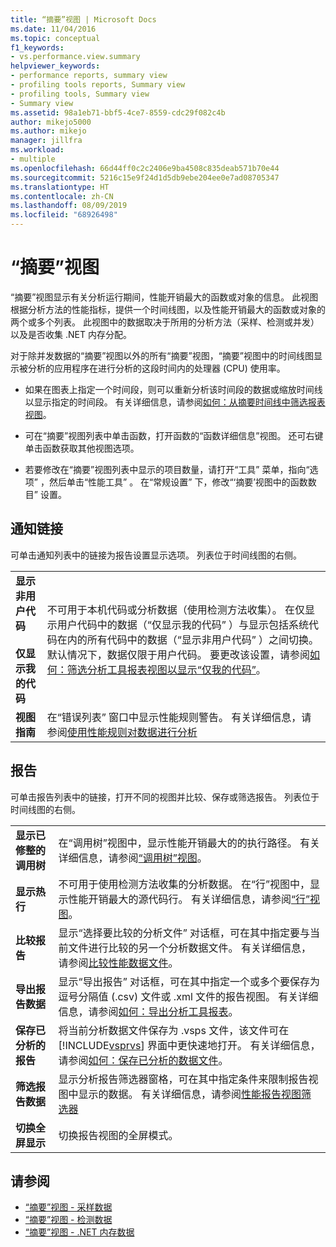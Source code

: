 ```yaml
---
title: “摘要”视图 | Microsoft Docs
ms.date: 11/04/2016
ms.topic: conceptual
f1_keywords:
- vs.performance.view.summary
helpviewer_keywords:
- performance reports, summary view
- profiling tools reports, Summary view
- profiling tools, Summary view
- Summary view
ms.assetid: 98a1eb71-bbf5-4ce7-8559-cdc29f082c4b
author: mikejo5000
ms.author: mikejo
manager: jillfra
ms.workload:
- multiple
ms.openlocfilehash: 66d44ff0c2c2406e9ba4508c835deab571b70e44
ms.sourcegitcommit: 5216c15e9f24d1d5db9ebe204ee0e7ad08705347
ms.translationtype: HT
ms.contentlocale: zh-CN
ms.lasthandoff: 08/09/2019
ms.locfileid: "68926498"
---
```

# <a name="summary-view"></a>“摘要”视图
“摘要”视图显示有关分析运行期间，性能开销最大的函数或对象的信息。 此视图根据分析方法的性能指标，提供一个时间线图，以及性能开销最大的函数或对象的两个或多个列表。 此视图中的数据取决于所用的分析方法（采样、检测或并发）以及是否收集 .NET 内存分配。

 对于除并发数据的“摘要”视图以外的所有“摘要”视图，“摘要”视图中的时间线图显示被分析的应用程序在进行分析的这段时间内的处理器 (CPU) 使用率。

- 如果在图表上指定一个时间段，则可以重新分析该时间段的数据或缩放时间线以显示指定的时间段。 有关详细信息，请参阅[如何：从摘要时间线中筛选报表视图](../profiling/how-to-filter-report-views-from-the-summary-timeline.md)。

- 可在“摘要”视图列表中单击函数，打开函数的“函数详细信息”视图。 还可右键单击函数获取其他视图选项。

- 若要修改在“摘要”视图列表中显示的项目数量，请打开“工具”  菜单，指向“选项”  ，然后单击“性能工具”  。 在“常规设置”  下，修改“‘摘要’视图中的函数数目”  设置。

## <a name="notifications-links"></a>通知链接
 可单击通知列表中的链接为报告设置显示选项。 列表位于时间线图的右侧。

|||
|-|-|
|**显示非用户代码**<br /><br /> **仅显示我的代码**|不可用于本机代码或分析数据（使用检测方法收集）。 在仅显示用户代码中的数据（“仅显示我的代码”  ）与显示包括系统代码在内的所有代码中的数据（“显示非用户代码”  ）之间切换。 默认情况下，数据仅限于用户代码。 要更改该设置，请参阅[如何：筛选分析工具报表视图以显示“仅我的代码”](../profiling/how-to-filter-profiling-tools-report-views-to-display-just-my-code.md)。|
|**视图指南**|在“错误列表”  窗口中显示性能规则警告。 有关详细信息，请参阅[使用性能规则对数据进行分析](../profiling/using-performance-rules-to-analyze-data.md)|

## <a name="report"></a>报告
 可单击报告列表中的链接，打开不同的视图并比较、保存或筛选报告。 列表位于时间线图的右侧。

| | |
|----------------------------| - |
| **显示已修整的调用树** | 在“调用树”视图中，显示性能开销最大的的执行路径。 有关详细信息，请参阅[“调用树”视图](../profiling/call-tree-view.md)。 |
| **显示热行** | 不可用于使用检测方法收集的分析数据。 在“行”视图中，显示性能开销最大的源代码行。 有关详细信息，请参阅[“行”视图](../profiling/lines-view.md)。 |
| **比较报告** | 显示“选择要比较的分析文件”  对话框，可在其中指定要与当前文件进行比较的另一个分析数据文件。 有关详细信息，请参阅[比较性能数据文件](../profiling/comparing-performance-data-files.md)。 |
| **导出报告数据** | 显示“导出报告”  对话框，可在其中指定一个或多个要保存为逗号分隔值 (.csv) 文件或 .xml 文件的报告视图。 有关详细信息，请参阅[如何：导出分析工具报表](/previous-versions/visualstudio/visual-studio-2010/ms182394\(v\=vs.100\))。 |
| **保存已分析的报告** | 将当前分析数据文件保存为 .vsps 文件，该文件可在 [!INCLUDE[vsprvs](../code-quality/includes/vsprvs_md.md)] 界面中更快速地打开。 有关详细信息，请参阅[如何：保存已分析的数据文件](/previous-versions/visualstudio/visual-studio-2010/bb763106\(v\=vs.100\))。 |
| **筛选报告数据** | 显示分析报告筛选器窗格，可在其中指定条件来限制报告视图中显示的数据。 有关详细信息，请参阅[性能报告视图筛选器](../profiling/performance-report-view-filter.md) |
| **切换全屏显示** | 切换报告视图的全屏模式。 |

## <a name="see-also"></a>请参阅
- [“摘要”视图 - 采样数据](../profiling/summary-view-sampling-data.md)
- [“摘要”视图 - 检测数据](../profiling/summary-view-instrumentation-data.md)
- [“摘要”视图 - .NET 内存数据](../profiling/summary-view-dotnet-memory-data.md)